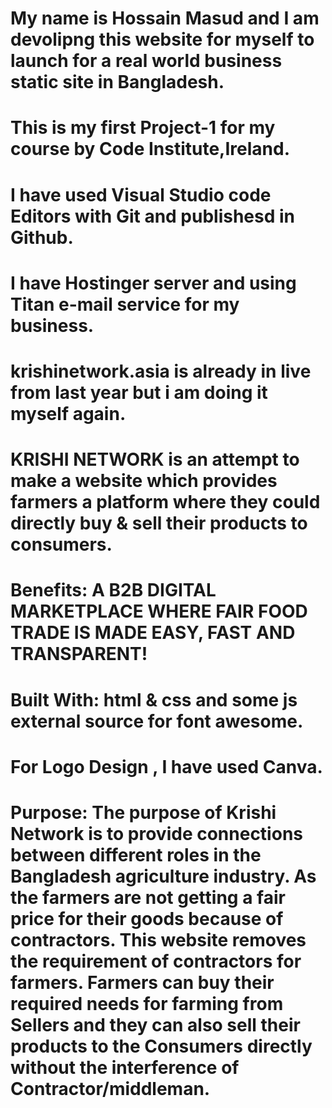 # My name is Hossain Masud and I am devolipng this website for myself to launch for a real world business static site in Bangladesh.

# This is my first Project-1 for my course by Code Institute,Ireland.

# I have used Visual Studio code Editors with Git and publishesd in Github.

# I have Hostinger server and using Titan e-mail service for my business.

# krishinetwork.asia is already in live from last year but i am doing it myself again.

# KRISHI NETWORK is an attempt to make a website which provides farmers a platform where they could directly buy & sell their products to consumers.

# Benefits: A B2B DIGITAL MARKETPLACE WHERE FAIR FOOD TRADE IS MADE EASY, FAST AND TRANSPARENT!

# Built With: html & css and some js external source for font awesome.

# For Logo Design , I have used Canva.

# Purpose: The purpose of Krishi Network is to provide connections between different roles in the Bangladesh agriculture industry. As the farmers are not getting a fair price for their goods because of contractors. This website removes the requirement of contractors for farmers. Farmers can buy their required needs for farming from Sellers and they can also sell their products to the Consumers directly without the interference of Contractor/middleman.
